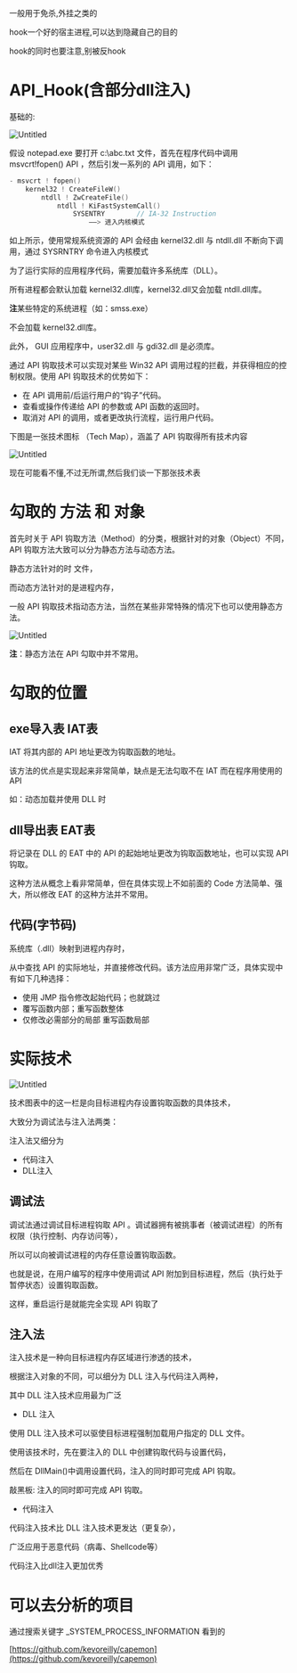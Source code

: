 一般用于免杀,外挂之类的

hook一个好的宿主进程,可以达到隐藏自己的目的

hook的同时也要注意,别被反hook



# API_Hook(含部分dll注入)

基础的:

![Untitled](b81a8d48fb314c46a57ebb6f5509a02fUntitled.png)



假设 notepad.exe 要打开 c:\abc.txt 文件，首先在程序代码中调用 msvcrt!fopen() API ，然后引发一系列的 API 调用，如下：



```c
- msvcrt ! fopen()
    kernel32 ! CreateFileW()
        ntdll ! ZwCreateFile()
            ntdll ! KiFastSystemCall()
                SYSENTRY        // IA-32 Instruction
                    ——> 进入内核模式
```



如上所示，使用常规系统资源的 API 会经由 kernel32.dll 与 ntdll.dll 不断向下调用，通过 SYSRNTRY 命令进入内核模式

为了运行实际的应用程序代码，需要加载许多系统库（DLL）。

所有进程都会默认加载 kernel32.dll库，kernel32.dll又会加载 ntdll.dll库。

**注**某些特定的系统进程（如：smss.exe）

不会加载 kernel32.dll库。

此外， GUI 应用程序中，user32.dll 与 gdi32.dll 是必须库。

通过 API 钩取技术可以实现对某些 Win32 API 调用过程的拦截，并获得相应的控制权限。使用 API 钩取技术的优势如下：

- 在 API 调用前/后运行用户的“钩子”代码。
- 查看或操作传递给 API 的参数或 API 函数的返回时。
- 取消对 API 的调用，或者更改执行流程，运行用户代码。

下图是一张技术图标 （Tech Map），涵盖了 API 钩取得所有技术内容

![Untitled](API_Hook(%E5%90%AB%E9%83%A8%E5%88%86dll%E6%B3%A8%E5%85%A5)%20b81a8d48fb314c46a57ebb6f5509a02f/Untitled%201.png)

现在可能看不懂,不过无所谓,然后我们谈一下那张技术表

# 勾取的 方法 和 对象

首先时关于 API 钩取方法（Method）的分类，根据针对的对象（Object）不同，API 钩取方法大致可以分为静态方法与动态方法。

静态方法针对的时 文件，

而动态方法针对的是进程内存，

一般 API 钩取技术指动态方法，当然在某些非常特殊的情况下也可以使用静态方法。

![Untitled](API_Hook(%E5%90%AB%E9%83%A8%E5%88%86dll%E6%B3%A8%E5%85%A5)%20b81a8d48fb314c46a57ebb6f5509a02f/Untitled%202.png)

**注**：静态方法在 API 勾取中并不常用。

# 勾取的位置

## exe导入表 IAT**表**

IAT 将其内部的 API 地址更改为钩取函数的地址。

该方法的优点是实现起来非常简单，缺点是无法勾取不在 IAT 而在程序用使用的 API

如：动态加载并使用 DLL 时 

## dll导出表 **EAT表**

将记录在 DLL 的 EAT 中的 API 的起始地址更改为钩取函数地址，也可以实现 API 钩取。

这种方法从概念上看非常简单，但在具体实现上不如前面的 Code 方法简单、强大，所以修改 EAT 的这种方法并不常用。

## 代码(字节码)

系统库（.dll）映射到进程内存时，

从中查找 API 的实际地址，并直接修改代码。该方法应用非常广泛，具体实现中有如下几种选择：

- 使用 JMP 指令修改起始代码；也就跳过
- 覆写函数内部；重写函数整体
- 仅修改必需部分的局部 重写函数局部

# 实际技术

![Untitled](API_Hook(%E5%90%AB%E9%83%A8%E5%88%86dll%E6%B3%A8%E5%85%A5)%20b81a8d48fb314c46a57ebb6f5509a02f/Untitled%203.png)

技术图表中的这一栏是向目标进程内存设置钩取函数的具体技术，

大致分为调试法与注入法两类：

注入法又细分为

- 代码注入
- DLL注入

## 调试法

调试法通过调试目标进程钩取 API 。调试器拥有被挑事者（被调试进程）的所有权限（执行控制、内存访问等），

所以可以向被调试进程的内存任意设置钩取函数。

也就是说，在用户编写的程序中使用调试 API 附加到目标进程，然后（执行处于暂停状态）设置钩取函数。

这样，重启运行是就能完全实现 API 钩取了

## 注入法

注入技术是一种向目标进程内存区域进行渗透的技术，

根据注入对象的不同，可以细分为 DLL 注入与代码注入两种，

其中 DLL 注入技术应用最为广泛

- DLL 注入

使用 DLL 注入技术可以驱使目标进程强制加载用户指定的 DLL 文件。

使用该技术时，先在要注入的 DLL 中创建钩取代码与设置代码，

然后在 DllMain()中调用设置代码，注入的同时即可完成 API 钩取。

敲黑板: 注入的同时即可完成 API 钩取。

- 代码注入

代码注入技术比 DLL 注入技术更发达（更复杂），

广泛应用于恶意代码（病毒、Shellcode等）

代码注入比dll注入更加优秀

# 可以去分析的项目

通过搜索关键字 _SYSTEM_PROCESS_INFORMATION 看到的

[https://github.com/kevoreilly/capemon](https://github.com/kevoreilly/capemon)